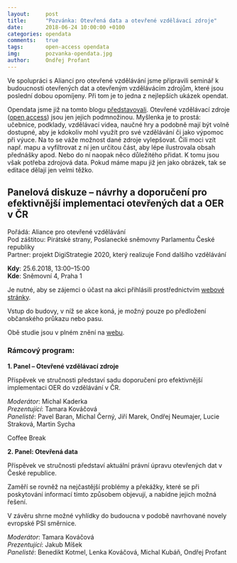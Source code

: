 ```yaml
---
layout:     post
title:      "Pozvánka: Otevřená data a otevřené vzdělávací zdroje"
date:       2018-06-24 10:00:00 +0100
categories: opendata
comments:   true
tags:       open-access opendata
img:        pozvanka-opendata.jpg
author:     Ondřej Profant
---
```


Ve spolupráci s Aliancí pro otevřené vzdělávání jsme připravili seminář k budoucnosti otevřených dat a otevřeným vzdělávácím zdrojům, které jsou poslední dobou opomíjeny. Při tom je to jedna z nejlepších ukázek opendat.

<!--more-->

Opendata jsme již na tomto blogu [představovali](https://www.profant.eu/2017/zpristupnena-data-ve-zdravotnictvi-by-zachranovala-zivoty.html). Otevřené vzdělávací zdroje ([open access](https://en.wikipedia.org/wiki/Open_access)) jsou jen jejich podmnožinou. Myšlenka je to prostá: učebnice, podklady, vzdělávací videa, naučné hry a podobně mají být volně dostupné, aby je kdokoliv mohl využít pro své vzdělávání či jako výpomoc při výuce. Na to se váže možnost dané zdroje vylepšovat. Čili moci vzít např. mapu a vyfiltrovat z ní jen určitou část, aby lépe ilustrovala obsah přednášky apod. Nebo do ní naopak něco důležitého přidat. K tomu jsou však potřeba zdrojová data. Pokud máme mapu již jen jako obrázek, tak se editace dělají jen velmi těžko.

## Panelová diskuze – návrhy a doporučení pro efektivnější implementaci otevřených dat a OER v ČR

Pořádá: Aliance pro otevřené vzdělávání  
Pod záštitou: Pirátské strany, Poslanecké sněmovny Parlamentu České republiky  
Partner: projekt DigiStrategie 2020, který realizuje Fond dalšího vzdělávání

**Kdy**: 25.6.2018, 13:00–15:00  
**Kde**: Sněmovní 4, Praha 1  

Je nutné, aby se zájemci o účast na akci přihlásili prostřednictvím [webové stránky](http://www.digistrategie.cz/otevrena-data).

Vstup do budovy, v níž se akce koná, je možný pouze po předložení občanského průkazu nebo pasu.

Obě studie jsou v plném znění na [webu](http://www.digistrategie.cz/).

### Rámcový program:

**1. Panel – Otevřené vzdělávací zdroje**

Příspěvek ve stručnosti představí sadu doporučení pro efektivnější implementaci OER do vzdělávání v ČR.

*Moderátor*: Michal Kaderka  
*Prezentující*: Tamara Kováčová  
*Panelisté*: Pavel Baran, Michal Černý, Jiří Marek, Ondřej Neumajer, Lucie Straková, Martin Sycha

Coffee Break

**2. Panel: Otevřená data**

Příspěvek ve stručnosti představí aktuální právní úpravu otevřených dat v České republice.

Zaměří se rovněž na nejčastější problémy a překážky, které se při poskytování informací tímto způsobem objevují, a nabídne jejich možná řešení.

V závěru shrne možné vyhlídky do budoucna v podobě navrhované novely evropské PSI směrnice.

*Moderátor*: Tamara Kováčová  
*Prezentující*: Jakub Míšek  
*Panelisté*: Benedikt Kotmel, Lenka Kováčová, Michal Kubáň, Ondřej Profant
